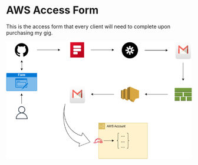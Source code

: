 # AWS Access Form

This is the access form that every client will need to complete upon purchasing my gig.

![Diagram](images/aws-access-form-workflow.png)